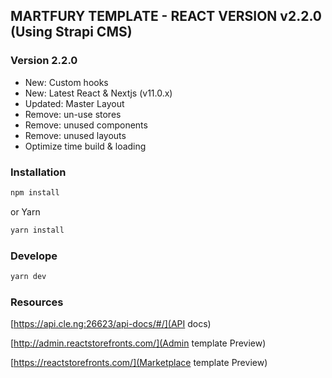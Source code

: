 ## MARTFURY TEMPLATE - REACT VERSION v2.2.0 (Using Strapi CMS)

### Version 2.2.0

- New: Custom hooks
- New: Latest React & Nextjs (v11.0.x)
- Updated: Master Layout
- Remove: un-use stores
- Remove: unused components
- Remove: unused layouts
- Optimize time build & loading

### Installation

```bash
npm install
```

or Yarn

```bash
yarn install
```

### Develope

```bash
yarn dev
```

### Resources

[https://api.cle.ng:26623/api-docs/#/](API docs)

[http://admin.reactstorefronts.com/](Admin template Preview)

[https://reactstorefronts.com/](Marketplace template Preview)
